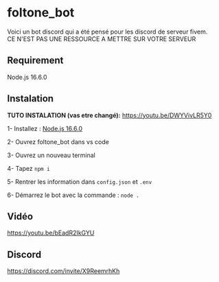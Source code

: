 # foltone_bot

Voici un bot discord qui a été pensé pour les discord de serveur fivem.
<br />CE N'EST PAS UNE RESSOURCE A METTRE SUR VOTRE SERVEUR

## Requirement
Node.js 16.6.0

## Instalation
__TUTO INSTALATION (vas etre changé):__ https://youtu.be/DWYVivLR5Y0

1- Installez : [Node.js 16.6.0](https://nodejs.org/en/)

2- Ouvrez foltone_bot dans vs code

3- Ouvrez un nouveau terminal

4- Tapez `npm i`

5- Rentrer les information dans `config.json` et `.env`

6- Démarrez le bot avec la commande : `node .`


## Vidéo
https://youtu.be/bEadR2IkGYU

## Discord
https://discord.com/invite/X9ReemrhKh
